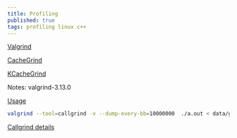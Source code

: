 ```yaml
---
title: Profiling
published: true
tags: profiling linux c++
---
```


[Valgrind](http://valgrind.org/)

[CacheGrind](http://valgrind.org/docs/manual/cl-manual.html)

[KCacheGrind](https://kcachegrind.github.io/html/Home.html)

Notes: valgrind-3.13.0

[Usage](https://kcachegrind.github.io/html/Usage.html)

```bash
valgrind --tool=callgrind -v --dump-every-bb=10000000  ./a.out < data/game_1/01.dat 
```

[Callgrind details](https://kcachegrind.github.io/html/Usage.html)
